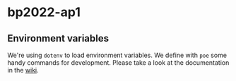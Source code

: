 # bp2022-ap1

## Environment variables

We're using `dotenv` to load environment variables. We define with `poe` some handy commands for development. Please take a look at the documentation in the [wiki](https://github.com/BP2022-AP1/bp2022-ap1/wiki#environment-variables).
